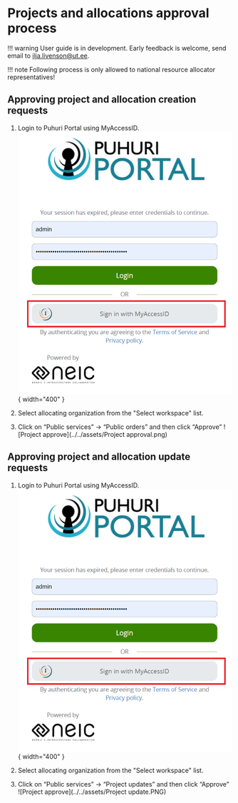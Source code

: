 # Projects and allocations approval process

!!! warning
    User guide is in development. Early feedback is welcome, send email to ilja.livenson@ut.ee.

!!! note
    Following process is only allowed to national resource allocator representatives!

## Approving project and allocation creation requests

1. Login to Puhuri Portal using MyAccessID.
   ![Login](../../assets/Login.PNG){ width="400" }

2. Select allocating organization from the "Select workspace" list.
3. Click on “Public services” -> “Public orders” and then click “Approve”
   ![Project approve](../../assets/Project approval.png)

## Approving project and allocation update requests

1. Login to Puhuri Portal using MyAccessID.
   ![Login](../../assets/Login.PNG){ width="400" }

2. Select allocating organization from the "Select workspace" list.
3. Click on “Public services” -> “Project updates” and then click “Approve”
   ![Project approve](../../assets/Project update.PNG)
